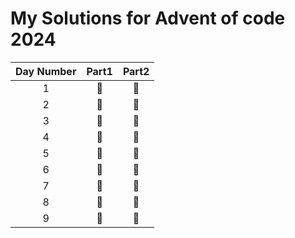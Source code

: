 # My Solutions for Advent of code 2024

| Day Number | Part1 | Part2 |
| :--------: | :---: | :---: |
|1|🌟|🌟|
|2|🌟|🌟|
|3|🌟|🌟|
|4|🌟|🌟|
|5|🌟|🌟|
|6|🌟|🌟|
|7|🌟|🌟|
|8|🌟|🌟|
|9|🌟|🌟|